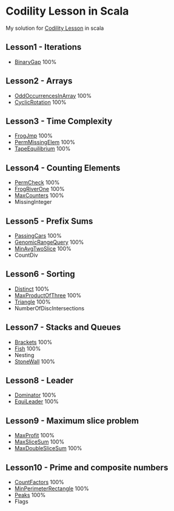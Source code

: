 # Codility Lesson in Scala

My solution for [Codility Lesson](https://app.codility.com/programmers/lessons/1-iterations/) in scala

## Lesson1 - Iterations
- [BinaryGap](/src/main/scala/lesson1/Q1BinaryGap.scala) 100%

## Lesson2 - Arrays
- [OddOccurrencesInArray](/src/main/scala/lesson2/Q1OddOccurrencesInArray.scala) 100%
- [CyclicRotation](/src/main/scala/lesson2/Q2CyclicRotation.scala) 100%

## Lesson3 - Time Complexity
- [FrogJmp](/src/main/scala/lesson3/Q1FrogJmp.scala) 100%
- [PermMissingElem](/src/main/scala/lesson3/Q2PermMissingElem.scala) 100%
- [TapeEquilibrium](/src/main/scala/lesson3/Q3TapeEquilibrium.scala) 100%

## Lesson4 - Counting Elements
- [PermCheck](/src/main/scala/lesson4/Q1PermCheck.scala) 100%
- [FrogRiverOne](/src/main/scala/lesson4/Q2FrogRiverOne.scala) 100%
- [MaxCounters](/src/main/scala/lesson4/Q3MaxCounters.scala) 100%
- MissingInteger

## Lesson5 - Prefix Sums
- [PassingCars](/src/main/scala/lesson5/Q1PassingCars.scala) 100%
- [GenomicRangeQuery](/src/main/scala/lesson5/Q2GenomicRangeQuery.scala) 100%
- [MinAvgTwoSlice](/src/main/scala/lesson5/Q3MinAvgTwoSlice.scala) 100%
- CountDiv

## Lesson6 - Sorting
- [Distinct](/src/main/scala/lesson6/Q1Distinct.scala) 100%
- [MaxProductOfThree](/src/main/scala/lesson6/Q2MaxProductOfThree.scala) 100%
- [Triangle](/src/main/scala/lesson6/Q3Triangle.scala) 100%
- NumberOfDiscIntersections

## Lesson7 - Stacks and Queues
- [Brackets](/src/main/scala/lesson7/Q1Brackets.scala) 100%
- [Fish](/src/main/scala/lesson7/Q2Fish.scala) 100%
- Nesting
- [StoneWall](/src/main/scala/lesson7/Q4StoneWall.scala) 100%

## Lesson8 - Leader
- [Dominator](/src/main/scala/lesson8/Q1Dominator.scala) 100%
- [EquiLeader](/src/main/scala/lesson8/Q2EquiLeader.scala) 100%

## Lesson9 - Maximum slice problem
- [MaxProfit](/src/main/scala/lesson9/Q1MaxProfit.scala) 100%
- [MaxSliceSum](/src/main/scala/lesson9/Q2MaxSliceSum.scala) 100%
- [MaxDoubleSliceSum](/src/main/scala/lesson9/Q3MaxDoubleSliceSum.scala) 100%

## Lesson10 - Prime and composite numbers
- [CountFactors](/src/main/scala/lesson10/Q1CountFactors.scala) 100%
- [MinPerimeterRectangle](/src/main/scala/lesson10/Q2MinPerimeterRectangle.scala) 100%
- [Peaks](/src/main/scala/lesson10/Q3Peak.scala) 100%
- Flags
